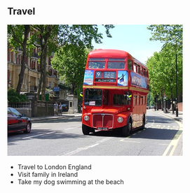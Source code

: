 ## Travel

![Metro Centric = London](MetroCentric.jpg)

- Travel to London England 
- Visit family in Ireland
- Take my dog swimming at the beach
